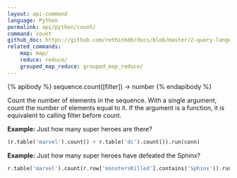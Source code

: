 ```yaml
---
layout: api-command 
language: Python
permalink: api/python/count/
command: count
github_doc: https://github.com/rethinkdb/docs/blob/master/2-query-language/api/python/aggregation/count.md
related_commands:
    map: map/
    reduce: reduce/
    grouped_map_reduce: grouped_map_reduce/
---
```


{% apibody %}
sequence.count([filter]) → number
{% endapibody %}

Count the number of elements in the sequence. With a single argument, count the number
of elements equal to it. If the argument is a function, it is equivalent to calling
filter before count.

__Example:__ Just how many super heroes are there?

```py
(r.table('marvel').count() + r.table('dc').count()).run(conn)
```


__Example:__ Just how many super heroes have defeated the Sphinx?

```py
r.table('marvel').count(r.row['monstersKilled'].contains('Sphinx')).run(conn)
```


